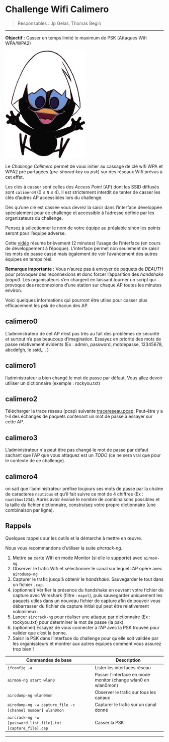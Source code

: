 ﻿# Challenge Wifi Calimero

> Responsables : Jp Gelas, Thomas Begin

- - - 


**Objectif :** Casser en temps limité le maximum de PSK (Attaques Wifi WPA/WPA2)

![Calimero](img/calimero.jpg "Calimero")

Le *Challenge Calimero* permet de vous initier au cassage de clé wifi WPA et WPA2 pré partagées (*pre-shared key* ou *psk*) sur des réseaux Wifi prévus à cet effet.

Les clés à casser sont celles des _Access Point_ (AP) dont les SSID diffusés sont `calimeroN` (0 ≤ `N` ≤ 4). Il est strictement interdit de tenter de casser les clés d’autres AP accessibles lors du challenge.

Dès qu’une clé est cassée vous devrez la saisir dans l’interface développée spécialement pour ce challenge et accessible à l’adresse définie par les organisateurs du challenge. 

Pensez à sélectionner le nom de votre équipe au préalable sinon les points seront pour l’équipe adverse. 

Cette [vidéo](https://www.youtube.com/watch?v=mzQBo3a7cHc) résume brièvement (2 minutes) l’usage de l’interface (en cours de développement à l’époque). L’interface permet non seulement de saisir les mots de passe cassé mais également de voir l’avancement des autres équipes en temps réel.

**Remarque importante :** Vous n’aurez pas à envoyer de paquets de *DEAUTH* pour provoquer des reconnexions et donc forcer l’apparition des *handshake (eapol)*. Les organisateurs s’en chargent en laissant tourner un script qui provoque des reconnexions d’une station sur chaque AP toutes les minutes environ.

Voici quelques informations qui pourront être utiles pour casser plus efficacement les _psk_ de chacun des AP.

## calimero0

  L’administrateur de cet AP n’est pas très au fait des problèmes de sécurité et surtout n’a pas beaucoup d’imagination. 
  Essayez en priorité des mots de passe relativement évidents (Ex : admin, password, motdepasse, 12345678, abcdefgh, le ssid,… )

## calimero1

  l’administrateur a bien changé le mot de passe par défaut. Vous allez devoir utiliser un dictionnaire (exemple : rockyou.txt)
  
## calimero2

  Télécharger la trace réseau (pcap) suivante [tracereseau.pcap](tracereseau.pcap). 
  Peut-être y a t-il des échanges de paquets contenant un mot de passe à essayer sur cette AP. 
 
## calimero3 

 L’administrateur n'a peut être pas changé le mot de passe par défaut sachant que l'AP que vous attaquez est un *TODO* (ce ne sera vrai que pour le contexte de ce challenge).

## calimero4

  on sait que l’administrateur préfixe toujours ses mots de passe par la chaîne de caractères `nautibus` et qu’il fait suivre ce mot de 4 chiffres (Ex : `nautibus1234`). 
  Après avoir évalué le nombre de combinaisons possibles et la taille du fichier dictionnaire, construisez votre propre dictionnaire (une combinaison par ligne).

## Rappels

Quelques rappels sur les outils et la démarche à mettre en œuvre.

Nous vous recommandons d’utiliser la suite *aircrack-ng*.

  1. Mettre sa carte Wifi en mode Monitor (si elle le supporte) avec `airmon-ng`
  1. Observer le trafic Wifi et sélectionner le canal sur lequel l’AP opère avec `airodump-ng` 
  1. Capturer le trafic jusqu’à obtenir le *handshake*. Sauvegarder le tout dans un fichier `.cap`.
  1. (optionnel) Vérifier la présence du handshake en ouvrant votre fichier de capture avec Wireshark (filtre : `eapol`), puis sauvegarder uniquement les paquets utiles dans un nouveau fichier de capture afin de pouvoir vous débarrasser du fichier de capture initial qui peut être relativement volumineux. 
  1. Lancer `aircrack-ng` pour réaliser une attaque par dictionnaire (Ex : rockyou.txt) pour déterminer le mot de passe (la psk).
  1. (optionnel) Essayez de vous connecter à l’AP avec la PSK trouvée pour valider que c’est la bonne.
  1. Saisir la PSK dans l’interface du challenge pour qu’elle soit validée par les organisateurs et montrer aux autres équipes comment vous assurez trop bien !


Commandes de base    | Description
------------- | -------------
`ifconfig -a` | Lister les interfaces réseau
`airmon-ng start wlan0` | Passer l’interface en mode monitor (change wlan0 en wlan0mon)
`airodump-ng wlan0mon` | Observer le trafic sur tous les canaux 
`airodump-ng -w capture_file -c [channel number] wlan0mon` | Capturer le trafic sur un canal donné
`aircrack-ng -w [password_list_file].txt [capture_file].cap` | Casser la PSK 


- - -



















